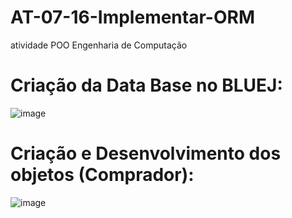 # AT-07-16-Implementar-ORM
atividade POO Engenharia de Computação

# Criação da Data Base no BLUEJ:

![image](https://github.com/user-attachments/assets/5e8064ee-f388-4f19-a62a-7d1174c18e33)


# Criação e Desenvolvimento dos objetos (Comprador):

![image](https://github.com/user-attachments/assets/93686309-36ea-4d93-a1f0-b225f7f75659)


